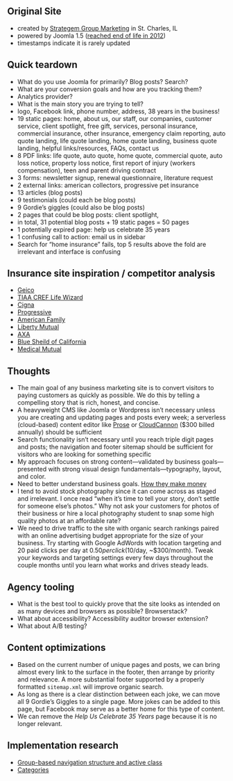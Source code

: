 
## Original Site

- created by [Strategem Group Marketing](https://linkedin.com/company/strategem-group) in St. Charles, IL
- powered by Joomla 1.5 ([reached end of life in 2012](https://docs.joomla.org/Joomla_1.5_version_history))
- timestamps indicate it is rarely updated

## Quick teardown

- What do you use Joomla for primarily? Blog posts? Search?
- What are your conversion goals and how are you tracking them?
- Analytics provider?
- What is the main story you are trying to tell?
- logo, Facebook link, phone number, address, 38 years in the business!
- 19 static pages: home, about us, our staff, our companies, customer service, client spotlight, free gift, services, personal insurance, commercial insurance, other insurance, emergency claim reporting, auto quote landing, life quote landing, home quote landing, business quote landing, helpful links/resources, FAQs, contact us
- 8 PDF links: life quote, auto quote, home quote, commercial quote, auto loss notice, property loss notice, first report of injury (workers compensation), teen and parent driving contract
- 3 forms: newsletter signup, renewal questionnaire, literature request
- 2 external links: american collectors, progressive pet insurance
- 13 articles (blog posts)
- 9 testimonials (could each be blog posts)
- 9 Gordie’s giggles (could also be blog posts)
- 2 pages that could be blog posts: client spotlight,
- in total, 31 potential blog posts + 19 static pages = 50 pages
- 1 potentially expired page: help us celebrate 35 years
- 1 confusing call to action: email us in sidebar
- Search for “home insurance” fails, top 5 results above the fold are irrelevant and interface is confusing

## Insurance site inspiration / competitor analysis

- [Geico](https://geico.com)
- [TIAA CREF Life Wizard](https://www.tiaa-cref.org/public/products-services/tclife-insurance)
- [Cigna](http://cigna.com)
- [Progressive](https://progressive.com)
- [American Family](https://www.amfam.com)
- [Liberty Mutual](https://libertymutual.com)
- [AXA](https://us.axa.com)
- [Blue Sheild of California](https://blueshieldca.com)
- [Medical Mutual](https://medmutual.com)

## Thoughts

- The main goal of any business marketing site is to convert visitors to paying customers as quickly as possible. We do this by telling a compelling story that is rich, honest, and concise.
- A heavyweight CMS like Joomla or Wordpress isn’t necessary unless you are creating and updating pages and posts every week; a serverless (cloud-based) content editor like [Prose](http://prose.io) or [CloudCannon](http://cloudcannon.com) ($300 billed annually) should be sufficient
- Search functionality isn’t necessary until you reach triple digit pages and posts; the navigation and footer sitemap should be sufficient for visitors who are looking for something specific
- My approach focuses on strong content—validated by business goals—presented with strong visual design fundamentals—typography, layout, and color.
- Need to better understand business goals. [How they make money](http://businessinsure.about.com/od/agentsandbrokers/a/Insurance-Agents-Versus-Brokers-And-How-They-Make-Money.htm)
- I tend to avoid stock photography since it can come across as staged and irrelevant. I once read “when it’s time to tell your story, don’t settle for someone else’s photos.” Why not ask your customers for photos of their business or hire a local photography student to snap some high quality photos at an affordable rate?
- We need to drive traffic to the site with organic search rankings paired with an online advertising budget appropriate for the size of your business. Try starting with Google AdWords with location targeting and 20 paid clicks per day at $0.50 per click ($10/day, ~$300/month). Tweak your keywords and targeting settings every few days throughout the couple months until you learn what works and drives steady leads.

## Agency tooling

- What is the best tool to quickly prove that the site looks as intended on as many devices and browsers as possible? Browserstack?
- What about accessibility? Accessibility auditor browser extension?
- What about A/B testing?

## Content optimizations

- Based on the current number of unique pages and posts, we can bring almost every link to the surface in the footer, then arrange by priority and relevance. A more substantial footer supported by a properly formatted `sitemap.xml` will improve organic search.
- As long as there is a clear distinction between each joke, we can move all 9 Gordie’s Giggles to a single page. More jokes can be added to this page, but Facebook may serve as a better home for this type of content.
- We can remove the _Help Us Celebrate 35 Years_ page because it is no longer relevant.

## Implementation research

- [Group-based navigation structure and active class](http://stackoverflow.com/questions/8340170/jekyll-automatically-highlight-current-tab-in-menu-bar)
- [Categories](http://www.chrisanthropic.com/blog/2014/jekyll-themed-category-pages-without-plugins/)